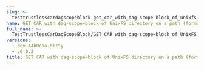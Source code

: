 ```yaml
---
slug: >-
  testtrustlesscardagscopeblock-get_car_with_dag-scope-block_of_unixfs_directory_on_a_path_(format-car)
name: GET CAR with dag-scope=block of UnixFS directory on a path (format=car)
full_name: >-
  TestTrustlessCarDagScopeBlock/GET_CAR_with_dag-scope=block_of_UnixFS_directory_on_a_path_(format=car)
versions:
  - dev-44b0eaa-dirty
  - v0.0.2
title: GET CAR with dag-scope=block of UnixFS directory on a path (format=car)
---
```


